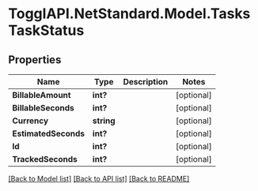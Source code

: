 # TogglAPI.NetStandard.Model.TasksTaskStatus
## Properties

Name | Type | Description | Notes
------------ | ------------- | ------------- | -------------
**BillableAmount** | **int?** |  | [optional] 
**BillableSeconds** | **int?** |  | [optional] 
**Currency** | **string** |  | [optional] 
**EstimatedSeconds** | **int?** |  | [optional] 
**Id** | **int?** |  | [optional] 
**TrackedSeconds** | **int?** |  | [optional] 

[[Back to Model list]](../README.md#documentation-for-models) [[Back to API list]](../README.md#documentation-for-api-endpoints) [[Back to README]](../README.md)

